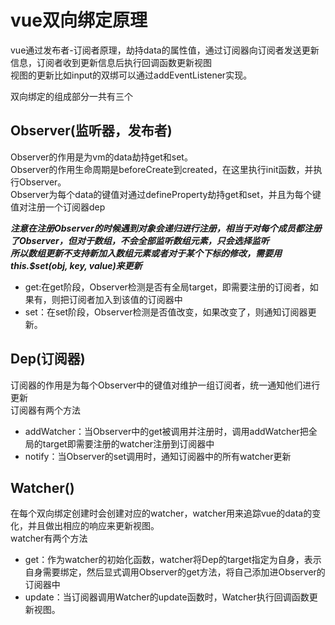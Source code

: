 # vue双向绑定原理

vue通过发布者-订阅者原理，劫持data的属性值，通过订阅器向订阅者发送更新信息，订阅者收到更新信息后执行回调函数更新视图  
视图的更新比如input的双绑可以通过addEventListener实现。

双向绑定的组成部分一共有三个  

## Observer(监听器，发布者)

Observer的作用是为vm的data劫持get和set。  
Observer的作用生命周期是beforeCreate到created，在这里执行init函数，并执行Observer。  
Observer为每个data的键值对通过defineProperty劫持get和set，并且为每个键值对注册一个订阅器dep  

***注意在注册Observer的时候遇到对象会递归进行注册，相当于对每个成员都注册了Observer，但对于数组，不会全部监听数组元素，只会选择监听***   
***所以数组更新不支持新加入数组元素或者对于某个下标的修改，需要用this.$set(obj, key, value)来更新***

- get:在get阶段，Observer检测是否有全局target，即需要注册的订阅者，如果有，则把订阅者加入到该值的订阅器中
- set：在set阶段，Observer检测是否值改变，如果改变了，则通知订阅器更新。

## Dep(订阅器)

订阅器的作用是为每个Observer中的键值对维护一组订阅者，统一通知他们进行更新  
订阅器有两个方法

- addWatcher：当Observer中的get被调用并注册时，调用addWatcher把全局的target即需要注册的watcher注册到订阅器中
- notify：当Observer的set调用时，通知订阅器中的所有watcher更新

## Watcher()

在每个双向绑定创建时会创建对应的watcher，watcher用来追踪vue的data的变化，并且做出相应的响应来更新视图。  
watcher有两个方法  

- get：作为watcher的初始化函数，watcher将Dep的target指定为自身，表示自身需要绑定，然后显式调用Observer的get方法，将自己添加进Observer的订阅器中
- update：当订阅器调用Watcher的update函数时，Watcher执行回调函数更新视图。